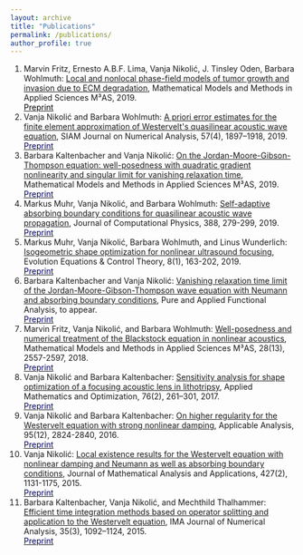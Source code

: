 ```yaml
---
layout: archive
title: "Publications"
permalink: /publications/
author_profile: true
---
```


  1. Marvin Fritz, Ernesto A.B.F. Lima, Vanja Nikoli&#263;, J. Tinsley Oden, Barbara Wohlmuth: [Local and nonlocal phase-field models of tumor growth and invasion due to ECM degradation](https://www.worldscientific.com/doi/abs/10.1142/S0218202519500519), Mathematical Models and Methods in Applied Sciences M³AS, 2019.<br/>
[<font color='black'>Preprint</font>](https://arxiv.org/abs/1906.07788)
   10. Vanja Nikoli&#263; and Barbara Wohlmuth: [A priori error estimates for the finite element approximation of Westervelt's quasilinear acoustic wave equation](https://epubs.siam.org/doi/abs/10.1137/19M1240873?mobileUi=0), SIAM Journal on Numerical Analysis, 57(4), 1897–1918, 2019.<br/>
 [<font color='#00005A'>Preprint</font>](https://arxiv.org/abs/1901.08510)
   9.  Barbara Kaltenbacher and Vanja Nikoli&#263;: [On the Jordan-Moore-Gibson-Thompson equation: well-posedness with quadratic gradient nonlinearity and singular limit for vanishing relaxation time](https://www.worldscientific.com/doi/abs/10.1142/S0218202519500532), Mathematical Models and Methods in Applied Sciences M³AS, 2019.<br/>
   [<font color='#00005A'>Preprint</font>](https://arxiv.org/pdf/1901.02795.pdf)
   8. Markus Muhr, Vanja Nikoli&#263;, and Barbara Wohlmuth: [Self-adaptive absorbing boundary conditions for quasilinear acoustic wave propagation](https://www.sciencedirect.com/science/article/pii/S0021999119302086), Journal of Computational Physics, 388, 279-299, 2019.<br/>
  [<font color='#00005A'>Preprint</font>](https://arxiv.org/pdf/1811.12790.pdf)
   7. Markus Muhr, Vanja Nikoli&#263;, Barbara Wohlmuth, and Linus Wunderlich: [Isogeometric shape optimization for nonlinear ultrasound focusing](https://www.aimsciences.org/article/doi/10.3934/eect.2019010), Evolution Equations & Control Theory, 8(1), 163-202, 2019.<br/>
   [<font color='#00005A'>Preprint</font>](https://arxiv.org/pdf/1712.05228.pdf)
   6. Barbara Kaltenbacher and Vanja Nikoli&#263;: [Vanishing relaxation time limit of the Jordan-Moore-Gibson-Thompson wave equation with Neumann and absorbing boundary conditions](http://www.ybook.co.jp/pafa.html), Pure and Applied Functional Analysis, to appear.<br/>
   [<font color='#00005A'>Preprint</font>](https://arxiv.org/pdf/1902.10606.pdf)
   5. Marvin Fritz, Vanja Nikoli&#263;, and Barbara Wohlmuth: [Well-posedness and numerical treatment of the Blackstock equation in nonlinear acoustics](https://www.worldscientific.com/doi/abs/10.1142/S0218202518500550), Mathematical Models and Methods in Applied Sciences M³AS, 28(13), 2557-2597, 2018.<br/>
   [<font color='#00005A'>Preprint</font>](https://arxiv.org/pdf/1806.05227.pdf)
   4. Vanja Nikoli&#263; and Barbara Kaltenbacher: [Sensitivity analysis for shape optimization of a focusing acoustic lens in lithotripsy](http://link.springer.com/article/10.1007/s00245-016-9340-x?wt_mc=internal.event.1.SEM.ArticleAuthorOnlineFirst), Applied Mathematics and Optimization, 76(2), 261–301, 2017.<br/>
   [<font color='#00005A'>Preprint</font>](https://arxiv.org/pdf/1506.02781.pdf)
   3. Vanja Nikoli&#263; and Barbara Kaltenbacher: [On higher regularity for the Westervelt equation with strong nonlinear damping](http://www.tandfonline.com/doi/abs/10.1080/00036811.2015.1114607), Applicable Analysis, 95(12), 2824-2840, 2016.<br/>
   [<font color='#00005A'>Preprint</font>](https://arxiv.org/pdf/1506.02125.pdf)
   2. Vanja Nikoli&#263;: [Local existence results for the Westervelt equation with nonlinear damping and Neumann as well as absorbing boundary conditions](http://www.sciencedirect.com/science/article/pii/S0022247X15001973), Journal of Mathematical Analysis and Applications, 427(2), 1131-1175, 2015.<br/>
   [<font color='#00005A'>Preprint</font>](https://arxiv.org/pdf/1408.2160.pdf)
   1. Barbara Kaltenbacher, Vanja Nikoli&#263;, and Mechthild Thalhammer: [Efficient time integration methods based on operator splitting and application to the Westervelt equation](http://imajna.oxfordjournals.org/content/early/2014/06/04/imanum.dru029), IMA Journal of Numerical Analysis, 35(3), 1092–1124, 2015.<br/>
   [<font color='#00005A'>Preprint</font>](https://arxiv.org/pdf/1311.1224.pdf)
